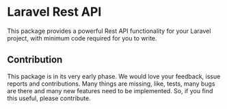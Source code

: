 # Laravel Rest API

This package provides a powerful Rest API functionality for your Laravel project, with minimum code required for you to write.

## Contribution

This package is in its very early phase. We would love your feedback, issue reports and contributions. Many things are missing, like, tests, many bugs are there and many new features need to be implemented. So, if you find this useful, please contribute.
